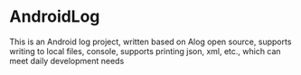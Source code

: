 # AndroidLog
This is an Android log project, written based on Alog open source, supports writing to local files, console, supports printing json, xml, etc., which can meet daily development needs
